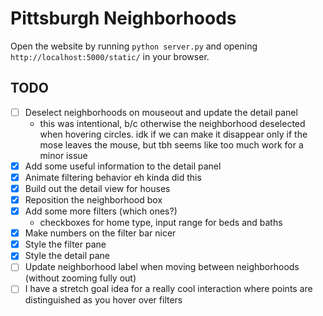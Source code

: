 # Pittsburgh Neighborhoods

Open the website by running `python server.py` and opening
`http://localhost:5000/static/` in your browser.

## TODO
- [ ] Deselect neighborhoods on mouseout and update the detail panel
    - this was intentional, b/c otherwise the neighborhood deselected when hovering circles. idk if we can make it disappear only if the mose leaves the mouse, but tbh seems like too much work for a minor issue
- [X] Add some useful information to the detail panel
- [X] Animate filtering behavior
eh kinda did this
- [X] Build out the detail view for houses
- [X] Reposition the neighborhood box
- [X] Add some more filters (which ones?)
  - checkboxes for home type, input range for beds and baths
- [X] Make numbers on the filter bar nicer
- [X] Style the filter pane
- [X] Style the detail pane
- [ ] Update neighborhood label when moving between neighborhoods (without 
      zooming fully out)
- [ ] I have a stretch goal idea for a really cool interaction where points are distinguished as you hover over filters
